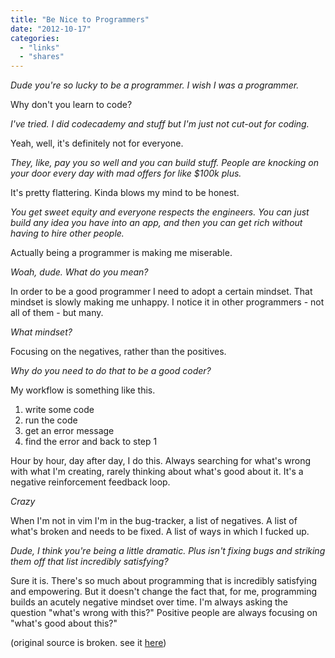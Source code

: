 ```yaml
---
title: "Be Nice to Programmers"
date: "2012-10-17"
categories: 
  - "links"
  - "shares"
---
```


_Dude you're so lucky to be a programmer. I wish I was a programmer._

Why don't you learn to code?

_I've tried. I did codecademy and stuff but I'm just not cut-out for coding._

Yeah, well, it's definitely not for everyone.

_They, like, pay you so well and you can build stuff. People are knocking on your door every day with mad offers for like $100k plus._

It's pretty flattering. Kinda blows my mind to be honest.

_You get sweet equity and everyone respects the engineers. You can just build any idea you have into an app, and then you can get rich without having to hire other people._

Actually being a programmer is making me miserable.

_Woah, dude. What do you mean?_

In order to be a good programmer I need to adopt a certain mindset. That mindset is slowly making me unhappy. I notice it in other programmers - not all of them - but many.

_What mindset?_

Focusing on the negatives, rather than the positives.

_Why do you need to do that to be a good coder?_

My workflow is something like this.

1. write some code
2. run the code
3. get an error message
4. find the error and back to step 1

Hour by hour, day after day, I do this. Always searching for what's wrong with what I'm creating, rarely thinking about what's good about it. It's a negative reinforcement feedback loop.

_Crazy_

When I'm not in vim I'm in the bug-tracker, a list of negatives. A list of what's broken and needs to be fixed. A list of ways in which I fucked up.

_Dude, I think you're being a little dramatic. Plus isn't fixing bugs and striking them off that list incredibly satisfying?_

Sure it is. There's so much about programming that is incredibly satisfying and empowering. But it doesn't change the fact that, for me, programming builds an acutely negative mindset over time. I'm always asking the question "what's wrong with this?" Positive people are always focusing on "what's good about this?"

(original source is broken. see it [here](https://web.archive.org/web/20130117005642/http://edu.mkrecny.com/thoughts/be-nice-to-programmers))
